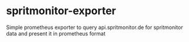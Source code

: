 # spritmonitor-exporter

Simple prometheus exporter to query api.spritmonitor.de for spritmonitor data and present it in prometheus format
